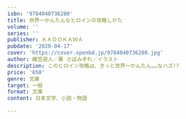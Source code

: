 ```yaml
---
isbn: '9784040736280'
title: 世界一かんたんなヒロインの攻略しかた
volume: ''
series: ''
publisher: ＫＡＤＯＫＡＷＡ
pubdate: '2020-04-17'
cover: 'https://cover.openbd.jp/9784040736280.jpg'
author: 織笠遊人／著 さばみぞれ／イラスト
description: このヒロイン攻略は、きっと世界一かんたん……なハズ!?
price: '650'
genre: 文庫
target: 一般
format: 文庫
content: 日本文学、小説・物語

---
```

